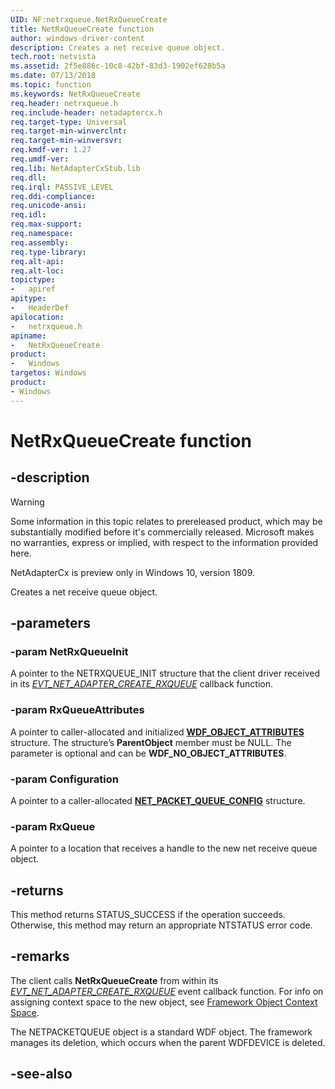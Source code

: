 ```yaml
---
UID: NF:netrxqueue.NetRxQueueCreate
title: NetRxQueueCreate function
author: windows-driver-content
description: Creates a net receive queue object.
tech.root: netvista
ms.assetid: 2f5e886c-10c8-42bf-83d3-1902ef628b5a
ms.date: 07/13/2018
ms.topic: function
ms.keywords: NetRxQueueCreate
req.header: netrxqueue.h
req.include-header: netadaptercx.h
req.target-type: Universal
req.target-min-winverclnt:
req.target-min-winversvr:
req.kmdf-ver: 1.27
req.umdf-ver:
req.lib: NetAdapterCxStub.lib
req.dll:
req.irql: PASSIVE_LEVEL
req.ddi-compliance:
req.unicode-ansi:
req.idl:
req.max-support:
req.namespace:
req.assembly:
req.type-library: 
req.alt-api:
req.alt-loc:
topictype: 
-	apiref
apitype: 
-	HeaderDef
apilocation: 
-	netrxqueue.h
apiname: 
-	NetRxQueueCreate
product:
-	Windows
targetos: Windows
product:
- Windows
---
```


# NetRxQueueCreate function


## -description

> [!WARNING]
> Some information in this topic relates to prereleased product, which may be substantially modified before it's commercially released. Microsoft makes no warranties, express or implied, with respect to the information provided here.
>
> NetAdapterCx is preview only in Windows 10, version 1809.

Creates a net receive queue object.

## -parameters

### -param NetRxQueueInit
A pointer to the NETRXQUEUE_INIT structure that the client driver received in its *[EVT_NET_ADAPTER_CREATE_RXQUEUE](../netadapter/nc-netadapter-evt_net_adapter_create_rxqueue.md)* callback function.

### -param RxQueueAttributes
A pointer to caller-allocated and initialized [**WDF_OBJECT_ATTRIBUTES**](../wdfobject/ns-wdfobject-_wdf_object_attributes.md) structure. The structure’s **ParentObject** member must be NULL. The parameter is optional and can be **WDF_NO_OBJECT_ATTRIBUTES**.

### -param Configuration
A pointer to a caller-allocated [**NET_PACKET_QUEUE_CONFIG**](../netpacketqueue/ns-netpacketqueue-_net_packet_queue_config.md) structure.

### -param RxQueue
A pointer to a location that receives a handle to the new net receive queue object.

## -returns
This method returns STATUS_SUCCESS if the operation succeeds. Otherwise, this method may return an appropriate NTSTATUS error code.

## -remarks
The client calls **NetRxQueueCreate** from within its *[EVT_NET_ADAPTER_CREATE_RXQUEUE](../netadapter/nc-netadapter-evt_net_adapter_create_rxqueue.md)* event callback function. For info on assigning context space to the new object, see [Framework Object Context Space](https://docs.microsoft.com/windows-hardware/drivers/wdf/framework-object-context-space).

The NETPACKETQUEUE object is a standard WDF object. The framework manages its deletion, which occurs when the parent WDFDEVICE is deleted.

## -see-also
